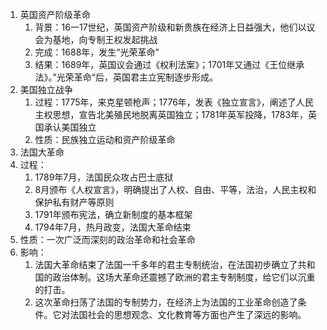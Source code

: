 1. 英国资产阶级革命
	1. 背景：16一17世纪，英国资产阶级和新贵族在经济上日益强大，他们以议会为基地，向专制王权发起挑战
	2. 完成：1688年，发生“光荣革命”
	3. 结果：1689年，英国议会通过《权利法案》；1701年又通过《王位继承法》。”光荣革命“后，英国君主立宪制逐步形成。
2. 美国独立战争
	1. 过程：1775年，来克星顿枪声；1776年，发表《独立宣言》，阐述了人民主权思想，宣告北美殖民地脱离英国独立；1781年英军投降，1783年，英国承认美国独立
	2. 性质：民族独立运动和资产阶级革命
3. 法国大革命
1. 过程：
	1. 1789年7月，法国民众攻占巴士底狱
	2. 8月颁布《人权宣言》，明确提出了人权、自由、平等，法治，人民主权和保护私有财产等原则
	3. 1791年颁布宪法，确立新制度的基本框架
	4. 1794年7月，热月政变，法国大革命结束
2. 性质：一次广泛而深刻的政治革命和社会革命
3. 影响：
	1. 法国大革命结束了法国一千多年的君主专制统治，在法国初步确立了共和国的政治体制。这场大革命还震撼了欧洲的君主专制制度，给它们以沉重的打击。
	2. 这次革命扫荡了法国的专制势力，在经济上为法国的工业革命创造了条件。它对法国社会的思想观念、文化教育等方面也产生了深远的影响。